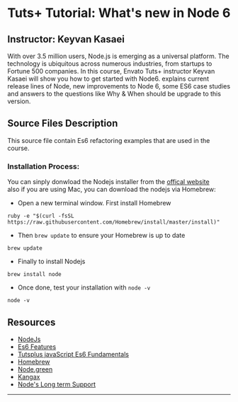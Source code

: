 # Tuts+ Tutorial: What's new in Node 6
## Instructor: Keyvan Kasaei

With over 3.5 million users, Node.js is emerging as a universal platform. The technology is ubiquitous across numerous industries, from startups to Fortune 500 companies.
In this course, Envato Tuts+ instructor Keyvan Kasaei will show you how to get started with Node6. explains current release lines of Node, new improvements to Node 6, some ES6 case studies and answers to the questions like Why & When should be upgrade to this version. 


## Source Files Description

This source file contain Es6 refactoring examples that are used in the course. 


### Installation Process:

You can sinply donwload the Nodejs installer from the [offical website](https://nodejs.org)    
also if you are using Mac, you can download the nodejs via Homebrew:

- Open a new terminal window. First install Homebrew
```
ruby -e "$(curl -fsSL https://raw.githubusercontent.com/Homebrew/install/master/install)"
```     
- Then `brew update` to ensure your Homebrew is up to date
```
brew update
```    
- Finally to install Nodejs
```
brew install node
```
- Once done, test your installation with `node -v`
```
node -v
```



## Resources
 - [NodeJs](https://nodejs.org/en/) 
 - [Es6 Features](https://github.com/lukehoban/es6features#readme)
 - [Tutsplus javaScript Es6 Fundamentals](https://code.tutsplus.com/courses/javascript-es6-fundamentals)
 - [Homebrew](http://brew.sh/)
 - [Node.green](http://node.green/)
 - [Kangax](http://kangax.github.io/compat-table/es6/)
 - [Node's Long term Support](https://github.com/nodejs/LTS)
------
